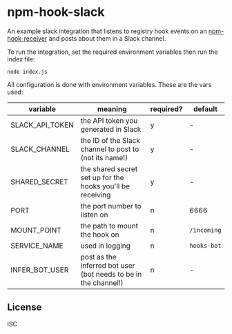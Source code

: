 # npm-hook-slack

An example slack integration that listens to registry hook events on an [npm-hook-receiver](https://github.com/npm/npm-hook-receiver) and posts about them in a Slack channel.

To run the integration, set the required environment variables then run the index file:

```
node index.js
```

All configuration is done with environment variables. These are the vars used:

| variable | meaning | required? | default |
| --- | --- | --- | --- |
| SLACK_API_TOKEN | the API token you generated in Slack | y | - |
| SLACK_CHANNEL | the ID of the Slack channel to post to (not its name!) | y | - |
| SHARED_SECRET | the shared secret set up for the hooks you'll be receiving | y | - |
| PORT | the port number to listen on | n | 6666 |
| MOUNT_POINT | the path to mount the hook on | n | `/incoming` |
| SERVICE_NAME | used in logging | n | `hooks-bot` |
| INFER_BOT_USER | post as the inferred bot user (bot needs to be in the channel!) | n | - |

## License

ISC

